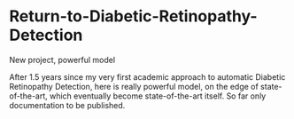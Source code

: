 # Return-to-Diabetic-Retinopathy-Detection
New project, powerful model


After 1.5 years since my very first academic approach to automatic Diabetic Retinopathy Detection, here is really powerful model, on the edge of state-of-the-art, which eventually become state-of-the-art itself. So far only documentation to be published.
